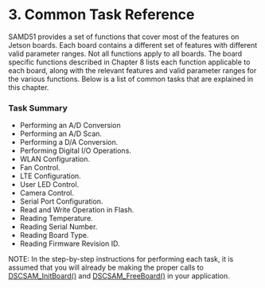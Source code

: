 # 3. Common Task Reference

SAMD51 provides a set of functions that cover most of the features on Jetson boards. Each board contains a different set of features with different valid parameter ranges. Not all functions apply to all boards. The board specific functions described in Chapter 8 lists each function applicable to each board, along with the relevant features and valid parameter ranges for the various functions. Below is a list of common tasks that are explained in this chapter.&#x20;

### **Task Summary**

* Performing an A/D Conversion
* Performing an A/D Scan. &#x20;
* Performing a D/A Conversion.&#x20;
* Performing Digital I/O Operations.&#x20;
* WLAN Configuration.
* Fan Control.
* LTE Configuration.
* User LED Control.
* Camera Control.
* Serial Port Configuration.
* Read and Write Operation in Flash.
* Reading Temperature.
* Reading Serial Number.
* Reading Board Type.
* Reading Firmware Revision ID.

NOTE: In the step-by-step instructions for performing each task, it is assumed that you will already be making the proper calls to [DSCSAM\_InitBoard()](../9.-samd51-apis/dscsam_initboard.md) and [DSCSAM\_FreeBoard()](../9.-samd51-apis/dscsam_freeboard.md) in your application.
